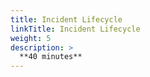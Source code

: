 ```yaml
---
title: Incident Lifecycle
linkTitle: Incident Lifecycle
weight: 5
description: >
  **40 minutes**
---
```

